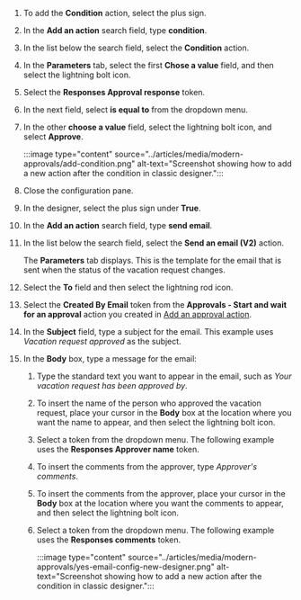 1. To add the **Condition** action, select the plus sign.
1. In the **Add an action** search field, type **condition**.
1. In the list below the search field, select the **Condition** action.
1. In the **Parameters** tab, select the first **Chose a value** field, and then select the lightning bolt icon.
1. Select the **Responses Approval response** token.
1. In the next field, select **is equal to** from the dropdown menu.
1. In the other **choose a value** field, select the lightning bolt icon, and select **Approve**.

    :::image type="content" source="../articles/media/modern-approvals/add-condition.png" alt-text="Screenshot showing how to add a new action after the condition in classic designer.":::

1. Close the configuration pane.
1. In the designer, select the plus sign under **True**.
1. In the **Add an action** search field, type **send email**.
1. In the list below the search field, select the **Send an email (V2)** action.

    The **Parameters** tab displays. This is the template for the email that is sent when the status of the vacation request changes.

1. Select the **To** field and then select the lightning rod icon.
1. Select the **Created By Email** token from the **Approvals - Start and wait for an approval** action you created in [Add an approval action](../modern-approvals.md#add-an-approval-action).
1. In the **Subject** field, type a subject for the email. This example uses *Vacation request approved* as the subject.
1. In the **Body** box, type a message for the email:
    1. Type the standard text you want to appear in the email, such as *Your vacation request has been approved by*.
    1. To insert the name of the person who approved the vacation request, place your cursor in the **Body** box at the location where you want the name to appear, and then select the lightning bolt icon.
    1. Select a token from the dropdown menu. The following example uses the **Responses Approver name** token.
    1. To insert the comments from the approver, type *Approver's comments*.
    1. To insert the comments from the approver, place your cursor in the **Body** box at the location where you want the comments to appear, and then select the lightning bolt icon.
    1. Select a token from the dropdown menu. The following example uses the **Responses comments** token.

        :::image type="content" source="../articles/media/modern-approvals/yes-email-config-new-designer.png" alt-text="Screenshot showing how to add a new action after the condition in classic designer.":::




